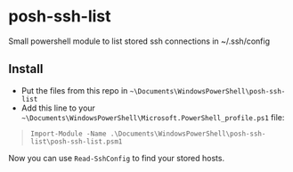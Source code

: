 # posh-ssh-list
Small powershell module to list stored ssh connections in ~/.ssh/config

## Install
- Put the files from this repo in `~\Documents\WindowsPowerShell\posh-ssh-list`
- Add this line to your `~\Documents\WindowsPowerShell\Microsoft.PowerShell_profile.ps1` file:
> `Import-Module -Name .\Documents\WindowsPowerShell\posh-ssh-list\posh-ssh-list.psm1`

Now you can use `Read-SshConfig` to find your stored hosts.

